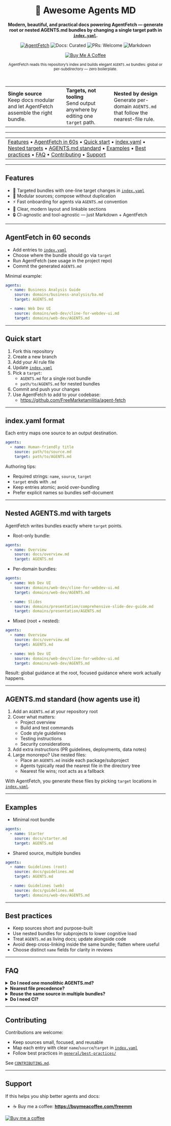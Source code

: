 <!-- ========== HERO ========== -->
<div align="center">

  <h1>🚀 Awesome Agents MD</h1>

  <p><strong>Modern, beautiful, and practical docs powering AgentFetch — generate root or nested AGENTS.md bundles by changing a single target path in <a href="index.yaml"><code>index.yaml</code></a>.</strong></p>

  <p>
    <a href="https://github.com/FreeMarketamilitia/agent-fetch"><img alt="AgentFetch" src="https://img.shields.io/badge/AgentFetch-CLI-0aa?style=for-the-badge"></a>
    <img alt="Docs: Curated" src="https://img.shields.io/badge/Docs-Curated-1f6feb?style=for-the-badge">
    <img alt="PRs: Welcome" src="https://img.shields.io/badge/PRs-Welcome-ff69b4?style=for-the-badge">
    <img alt="Markdown" src="https://img.shields.io/badge/Made%20with-Markdown-1f425f?style=for-the-badge">
  </p>

  <p>
    <a href="https://buymeacoffee.com/freemm">
      <img alt="Buy Me A Coffee" src="https://img.shields.io/badge/Support-%E2%98%95%EF%B8%8F%20Buy%20Me%20A%20Coffee-orange?style=for-the-badge">
    </a>
  </p>

  <p align="center">
    <sub>AgentFetch reads this repository’s index and builds elegant <code>AGENTS.md</code> bundles: global or per-subdirectory — zero boilerplate.</sub>
  </p>
</div>

<br/>

<!-- ========== PUNCHLINE / HIGHLIGHTS ROW ========== -->
<div align="center">
  <table>
    <tr>
      <td>
        <b>Single source</b><br/>
        Keep docs modular and let AgentFetch assemble the right bundle.
      </td>
      <td>
        <b>Targets, not tooling</b><br/>
        Send output anywhere by editing one <code>target</code> path.
      </td>
      <td>
        <b>Nested by design</b><br/>
        Generate per-domain <code>AGENTS.md</code> that follow the nearest-file rule.
      </td>
    </tr>
  </table>
</div>

---

<!-- ========== TOC ========== -->
<div align="center">

|  |
|--|
| <a href="#features">Features</a> • <a href="#agentfetch-in-60-seconds">AgentFetch in 60s</a> • <a href="#quick-start">Quick start</a> • <a href="#indexyaml-format">index.yaml</a> • <a href="#nested-agentsmd-with-targets">Nested targets</a> • <a href="#agentsmd-standard-how-agents-use-it">AGENTS.md standard</a> • <a href="#examples">Examples</a> • <a href="#best-practices">Best practices</a> • <a href="#faq">FAQ</a> • <a href="#contributing">Contributing</a> • <a href="#support">Support</a> |

</div>

---

## Features

- 🎯 Targeted bundles with one-line target changes in <a href="index.yaml"><code>index.yaml</code></a>
- 🧩 Modular sources; compose without duplication
- ⚡ Fast onboarding for agents via <code>AGENTS.md</code> convention
- 🧭 Clear, modern layout and linkable sections
- 🔒 CI-agnostic and tool-agnostic — just Markdown + AgentFetch

---

## AgentFetch in 60 seconds

- Add entries to <a href="index.yaml"><code>index.yaml</code></a>
- Choose where the bundle should go via <code>target</code>
- Run AgentFetch (see usage in the project repo)
- Commit the generated <code>AGENTS.md</code>

Minimal example:

```yaml
agents:
  - name: Business Analysis Guide
    source: domains/business-analysis/ba.md
    target: AGENTS.md

  - name: Web Dev UI
    source: domains/web-dev/cline-for-webdev-ui.md
    target: domains/web-dev/AGENTS.md
```

---

## Quick start

1) Fork this repository  
2) Create a new branch  
3) Add your AI rule file  
4) Update <a href="index.yaml"><code>index.yaml</code></a>  
5) Pick a <code>target</code>:
   - <code>AGENTS.md</code> for a single root bundle  
   - <code>path/to/AGENTS.md</code> for nested bundles  
6) Commit and push your changes  
7) Use AgentFetch to add to your codebase:
   - https://github.com/FreeMarketamilitia/agent-fetch  
---

## index.yaml format

Each entry maps one source to an output destination.

```yaml
agents:
  - name: Human-friendly title
    source: path/to/source.md
    target: path/to/AGENTS.md
```

Authoring tips:
- Required strings: <code>name</code>, <code>source</code>, <code>target</code>
- <code>target</code> ends with <code>.md</code>
- Keep entries atomic; avoid over-bundling
- Prefer explicit names so bundles self-document

---

## Nested AGENTS.md with targets

AgentFetch writes bundles exactly where <code>target</code> points.

- Root-only bundle:

```yaml
agents:
  - name: Overview
    source: docs/overview.md
    target: AGENTS.md
```

- Per-domain bundles:

```yaml
agents:
  - name: Web Dev UI
    source: domains/web-dev/cline-for-webdev-ui.md
    target: domains/web-dev/AGENTS.md

  - name: Slides
    source: domains/presentation/comprehensive-slide-dev-guide.md
    target: domains/presentation/AGENTS.md
```

- Mixed (root + nested):

```yaml
agents:
  - name: Overview
    source: docs/overview.md
    target: AGENTS.md

  - name: Web Dev UI
    source: domains/web-dev/cline-for-webdev-ui.md
    target: domains/web-dev/AGENTS.md
```

Result: global guidance at the root, focused guidance where work actually happens.

---

## AGENTS.md standard (how agents use it)

1) Add an <code>AGENTS.md</code> at your repository root  
2) Cover what matters:
   - Project overview
   - Build and test commands
   - Code style guidelines
   - Testing instructions
   - Security considerations  
3) Add extra instructions (PR guidelines, deployments, data notes)  
4) Large monorepo? Use nested files:
   - Place an <code>AGENTS.md</code> inside each package/subproject
   - Agents typically read the nearest file in the directory tree
   - Nearest file wins; root acts as a fallback

With AgentFetch, you generate these files by picking <code>target</code> locations in <a href="index.yaml"><code>index.yaml</code></a>.

---

## Examples

- Minimal root bundle

```yaml
agents:
  - name: Starter
    source: docs/starter.md
    target: AGENTS.md
```

- Shared source, multiple bundles

```yaml
agents:
  - name: Guidelines (root)
    source: docs/guidelines.md
    target: AGENTS.md

  - name: Guidelines (web)
    source: docs/guidelines.md
    target: domains/web-dev/AGENTS.md
```

---

## Best practices

- Keep sources short and purpose-built
- Use nested bundles for subprojects to lower cognitive load
- Treat <code>AGENTS.md</code> as living docs; update alongside code
- Avoid deep cross-linking inside the same bundle; flatten where useful
- Choose distinct <code>name</code> fields for clarity in reviews

---

## FAQ

<details>
  <summary><strong>Do I need one monolithic AGENTS.md?</strong></summary>
  <br/>
  No. Keep a slim root and generate nested files with <code>target</code> paths per area.
</details>

<details>
  <summary><strong>Nearest file precedence?</strong></summary>
  <br/>
  Agents usually read the closest <code>AGENTS.md</code> in the tree; the root acts as fallback.
</details>

<details>
  <summary><strong>Reuse the same source in multiple bundles?</strong></summary>
  <br/>
  Yes. Create multiple entries with the same <code>source</code> but different <code>target</code> paths.
</details>

<details>
  <summary><strong>Do I need CI?</strong></summary>
  <br/>
  No. This repo is CI-agnostic. AgentFetch is a standalone CLI that reads and writes based on <code>index.yaml</code>.
</details>

---

## Contributing

Contributions are welcome:
- Keep sources small, focused, and reusable
- Map each entry with clear <code>name</code>/<code>source</code>/<code>target</code> in <a href="index.yaml"><code>index.yaml</code></a>
- Follow best practices in <a href="general/best-practices/"><code>general/best-practices/</code></a>

See <a href="CONTRIBUTING.md"><code>CONTRIBUTING.md</code></a>.

---

## Support

If this helps you ship better agents and docs:
- ☕ Buy me a coffee: <a href="https://buymeacoffee.com/freemm"><strong>https://buymeacoffee.com/freemm</strong></a>

<p>
  <a href="https://buymeacoffee.com/freemm">
    <img src="https://www.buymeacoffee.com/assets/img/custom_images/orange_img.png" alt="Buy me a coffee" />
  </a>
</p>
